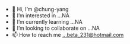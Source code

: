 - 👋 Hi, I’m @chung-yang
- 👀 I’m interested in ...NA
- 🌱 I’m currently learning ...NA
- 💞️ I’m looking to collaborate on ...NA
- 📫 How to reach me ...beta_231@hotmail.com

<!---
chung-yang/chung-yang is a ✨ special ✨ repository because its `README.md` (this file) appears on your GitHub profile.
You can click the Preview link to take a look at your changes.
--->

